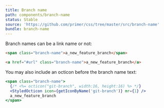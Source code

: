 ```yaml
---
title: Branch name
path: components/branch-name
status: Stable
source: 'https://github.com/primer/css/tree/master/src/branch-name'
bundle: branch-name
---
```


Branch names can be a link name or not:

```html live
<span class="branch-name">a_new_feature_branch</span>
```

```html live
<a href="#url" class="branch-name">a_new_feature_branch</a>
```

You may also include an octicon before the branch name text:

```jsx live
<span class="branch-name">
  {/* <%= octicon("git-branch", width:16, height:16) %> */}
  <StyledOcticon icon={getIconByName('git-branch')} mr={1} />
  a_new_feature_branch
</span>
```
